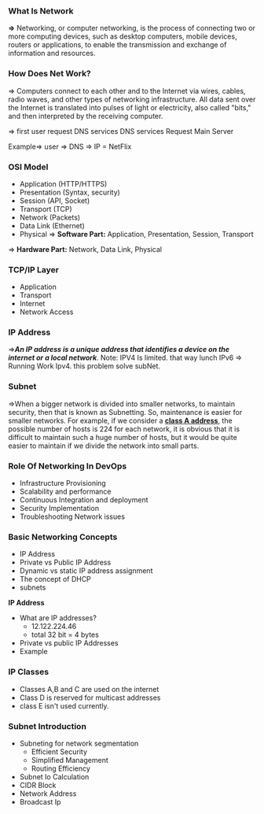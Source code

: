 ### What Is Network

**⇒** Networking, or computer networking, is the process of connecting two or more computing devices, such as desktop computers, mobile devices, routers or applications, to enable the transmission and exchange of information and resources.

### How Does Net Work?

⇒ Computers connect to each other and to the Internet via wires, cables, radio waves, and other types of networking infrastructure. All data sent over the Internet is translated into pulses of light or electricity, also called "bits," and then interpreted by the receiving computer.

⇒ first user request DNS services DNS services Request Main Server

Example⇒ user ⇒ DNS ⇒ IP = NetFlix

### OSI Model

- Application (HTTP/HTTPS)
- Presentation (Syntax, security)
- Session (API, Socket)
- Transport (TCP)
- Network (Packets)
- Data Link (Ethernet)
- Physical
  ⇒ **Software Part:** Application, Presentation, Session, Transport

⇒ **Hardware Part:** Network, Data Link, Physical

### TCP/IP Layer

- Application
- Transport
- Internet
- Network Access

### IP Address

⇒**_An IP address is a unique address that identifies a device on the internet or a local network_**.
Note: IPV4 Is limited. that way lunch IPv6
⇒ Running Work Ipv4. this problem solve subNet.

### Subnet

⇒When a bigger network is divided into smaller networks, to maintain security, then that is known as Subnetting. So, maintenance is easier for smaller networks. For example, if we consider a [**class A address**](https://www.geeksforgeeks.org/introduction-of-classful-ip-addressing), the possible number of hosts is 224 for each network, it is obvious that it is difficult to maintain such a huge number of hosts, but it would be quite easier to maintain if we divide the network into small parts.

### Role Of Networking In DevOps

- Infrastructure Provisioning
- Scalability and performance
- Continuous Integration and deployment
- Security Implementation
- Troubleshooting Network issues

### Basic Networking Concepts

- IP Address
- Private vs Public IP Address
- Dynamic vs static IP address assignment
- The concept of DHCP
- subnets

**IP Address**

- What are IP addresses?
  - 12.122.224.46
  - total 32 bit = 4 bytes
- Private vs public IP Addresses
- Example

### IP Classes

- Classes A,B and C are used on the internet
- Class D is reserved for multicast addresses
- class E isn't used currently.

### Subnet Introduction

- Subneting for network segmentation
  - Efficient Security
  - Simplified Management
  - Routing Efficiency
- Subnet Io Calculation
- CIDR Block
- Network Address
- Broadcast Ip
